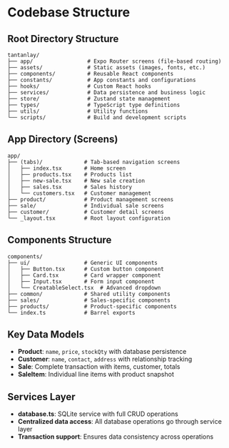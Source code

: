 # Codebase Structure

## Root Directory Structure
```
tantanlay/
├── app/                 # Expo Router screens (file-based routing)
├── assets/              # Static assets (images, fonts, etc.)
├── components/          # Reusable React components
├── constants/           # App constants and configurations
├── hooks/               # Custom React hooks
├── services/            # Data persistence and business logic
├── store/               # Zustand state management
├── types/               # TypeScript type definitions
├── utils/               # Utility functions
└── scripts/             # Build and development scripts
```

## App Directory (Screens)
```
app/
├── (tabs)/             # Tab-based navigation screens
│   ├── index.tsx       # Home screen
│   ├── products.tsx    # Products list
│   ├── new-sale.tsx    # New sale creation
│   ├── sales.tsx       # Sales history
│   └── customers.tsx   # Customer management
├── product/            # Product management screens
├── sale/               # Individual sale screens
├── customer/           # Customer detail screens
└── _layout.tsx         # Root layout configuration
```

## Components Structure
```
components/
├── ui/                 # Generic UI components
│   ├── Button.tsx      # Custom button component
│   ├── Card.tsx        # Card wrapper component
│   ├── Input.tsx       # Form input component
│   └── CreatableSelect.tsx  # Advanced dropdown
├── common/             # Shared utility components
├── sales/              # Sales-specific components
├── products/           # Product-specific components
└── index.ts            # Barrel exports
```

## Key Data Models
- **Product**: `name`, `price`, `stockQty` with database persistence
- **Customer**: `name`, `contact`, `address` with relationship tracking
- **Sale**: Complete transaction with items, customer, totals
- **SaleItem**: Individual line items with product snapshot

## Services Layer
- **database.ts**: SQLite service with full CRUD operations
- **Centralized data access**: All database operations go through service layer
- **Transaction support**: Ensures data consistency across operations